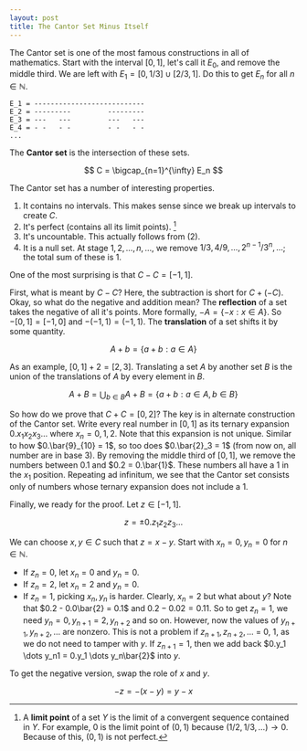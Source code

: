 ```yaml
---
layout: post
title: The Cantor Set Minus Itself
---
```


The Cantor set is one of the most famous constructions in all of mathematics. Start with the interval $[0, 1]$, let's call it $E_0$, and remove the middle third. We are left with $E_1 = [0, 1/3] \cup [2/3, 1]$. Do this to get $E_n$ for all $n \in \mathbb{N}$.

```
E_1 = ---------------------------
E_2 = ---------         ---------
E_3 = ---   ---         ---   ---
E_4 = - -   - -         - -   - -
...
```

The **Cantor set** is the intersection of these sets.

$$
C = \bigcap_{n=1}^{\infty} E_n
$$

The Cantor set has a number of interesting properties.

1. It contains no intervals. This makes sense since we break up intervals to create $C$.
2. It's perfect (contains all its limit points). [^1]
3. It's uncountable. This actually follows from (2).
4. It is a null set. At stage $1, 2, \dots, n, \dots$, we remove $1/3, 4/9, \dots, 2^{n-1}/3^n, \dots$; the total sum of these is $1$.


One of the most surprising is that $C - C = [-1, 1]$.

First, what is meant by $C - C$? Here, the subtraction is short for $C + (-C)$. Okay, so what do the negative and addition mean? The **reflection** of a set takes the negative of all it's points. More formally, $-A = \{-x : x \in A\}$. So $-[0, 1] = [-1, 0]$ and $-(-1, 1) = (-1, 1)$. The **translation** of a set shifts it by some quantity.

$$
A + b = \{a + b : a \in A\}
$$

As an example, $[0, 1] + 2 = [2, 3]$. Translating a set $A$ by another set $B$ is the union of the translations of $A$ by every element in $B$.

$$
A + B = \bigcup_{b \in B} A + B = \{a + b : a \in A, b \in B\}
$$

So how do we prove that $C + C = [0, 2]$? The key is in alternate construction of the Cantor set. Write every real number in $[0, 1]$ as its ternary expansion $0.x_1x_2x_3\dots$ where $x_n = 0, 1, 2$. Note that this expansion is not unique. Similar to how $0.\bar{9}_{10} = 1$, so too does $0.\bar{2}_3 = 1$ (from now on, all number are in base 3). By removing the middle third of $[0, 1]$, we remove the numbers between $0.1$ and $0.2 = 0.\bar{1}$. These numbers all have a $1$ in the $x_1$ position. Repeating ad infinitum, we see that the Cantor set consists only of numbers whose ternary expansion does not include a $1$.

Finally, we ready for the proof. Let $z \in [-1, 1]$.

$$
z = \pm 0.z_1z_2z_3\dots
$$

We can choose $x, y \in C$ such that $z = x - y$. Start with $x_n = 0, y_n = 0$ for $n \in \mathbb{N}$.

- If $z_n = 0$, let $x_n = 0$ and $y_n = 0$.
- If $z_n = 2$, let $x_n = 2$ and $y_n = 0$.
- If $z_n = 1$, picking $x_n, y_n$ is harder. Clearly, $x_n = 2$ but what about $y$? Note that $0.2 - 0.0\bar{2} = 0.1$ and $0.2 - 0.02 = 0.11$. So to get $z_n = 1$, we need $y_n = 0, y_{n+1} = 2, y_{n+2}$ and so on. However, now the values of $y_{n+1}, y_{n+2}, \dots$ are nonzero. This is not a problem if $z_{n+1}, z_{n+2}, \dots$ = 0, 1, as we do not need to tamper with $y$. If $z_{n+1} = 1$, then we add back $0.y_1 \dots y_n1 = 0.y_1 \dots y_n\bar{2}$ into $y$.

To get the negative version, swap the role of $x$ and $y$.

$$
-z = -(x - y) = y - x
$$

[^1]: A **limit point** of a set $Y$ is the limit of a convergent sequence contained in $Y$. For example, 0 is the limit point of $(0, 1)$ because $(1/2, 1/3, \dots) \to 0$. Because of this, $(0, 1)$ is not perfect.
